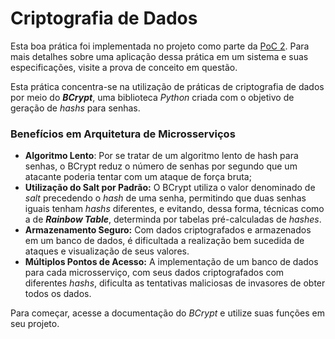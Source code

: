 # Criptografia de Dados

Esta boa prática foi implementada no projeto como parte da [PoC 2](../provas-de-conceito/poc-2-autenticacao-e-comunicacao.md). Para mais detalhes sobre uma aplicação dessa prática em um sistema e suas especificações, visite a prova de conceito em questão.

Esta prática concentra-se na utilização de práticas de criptografia de dados por meio do _**BCrypt**_, uma biblioteca _Python_ criada com o objetivo de geração de _hashs_ para senhas.

### Benefícios em Arquitetura de Microsserviços

* **Algoritmo Lento**: Por se tratar de um algoritmo lento de hash para senhas, o BCrypt reduz o número de senhas por segundo que um atacante poderia tentar com um ataque de força bruta;
* **Utilização do Salt por Padrão:** O BCrypt utiliza o valor denominado de _salt_ precedendo o _hash_ de uma senha, permitindo que duas senhas iguais tenham _hashs_ diferentes, e evitando, dessa forma, técnicas como a de _**Rainbow Table**_, determinda por tabelas pré-calculadas de _hashes_.
* **Armazenamento Seguro:** Com dados criptografados e armazenados em um banco de dados, é dificultada a realização bem sucedida de ataques e visualização de seus valores.
* **Múltiplos Pontos de Acesso:** A implementação de um banco de dados para cada microsserviço, com seus dados criptografados com diferentes _hashs_, dificulta as tentativas maliciosas de invasores de obter todos os dados.

Para começar, acesse a documentação do _BCrypt_ e utilize suas funções em seu projeto.
